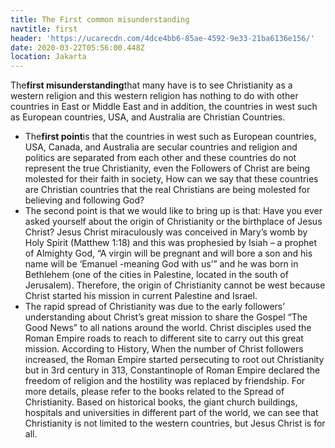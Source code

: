 ```yaml
---
title: The First common misunderstanding
navtitle: first
header: 'https://ucarecdn.com/4dce4bb6-85ae-4592-9e33-21ba6136e156/'
date: 2020-03-22T05:56:00.448Z
location: Jakarta
---
```



The**first misunderstanding**that many have is to see Christianity as a western religion and this western religion has nothing to do with other countries in East or Middle East and in addition, the countries in west such as European countries, USA, and Australia are Christian Countries.

* The**first point**is that the countries in west such as European countries, USA, Canada, and Australia are secular countries and religion and politics are separated from each other and these countries do not represent the true Christianity, even the Followers of Christ are being molested for their faith in society, How can we say that these countries are Christian countries that the real Christians are being molested for believing and following God?
* The second point is that we would like to bring up is that: Have you ever asked yourself about the origin of Christianity or the birthplace of Jesus Christ? Jesus Christ miraculously was conceived in Mary’s womb by Holy Spirit (Matthew 1:18) and this was prophesied by Isiah – a prophet of Almighty God, “A virgin will be pregnant and will bore a son and his name will be ‘Emanuel -meaning God with us’” and he was born in Bethlehem (one of the cities in Palestine, located in the south of Jerusalem). Therefore, the origin of Christianity cannot be west because Christ started his mission in current Palestine and Israel.
* The rapid spread of Christianity was due to the early followers’ understanding about Christ’s great mission to share the Gospel “The Good News” to all nations around the world. Christ disciples used the Roman Empire roads to reach to different site to carry out this great mission. According to History, When the number of Christ followers increased, the Roman Empire started persecuting to root out Christianity but in 3rd century in 313, Constantinople of Roman Empire declared the freedom of religion and the hostility was replaced by friendship. For more details, please refer to the books related to the Spread of Christianity. Based on historical books, the giant church buildings, hospitals and universities in different part of the world, we can see that Christianity is not limited to the western countries, but Jesus Christ is for all.